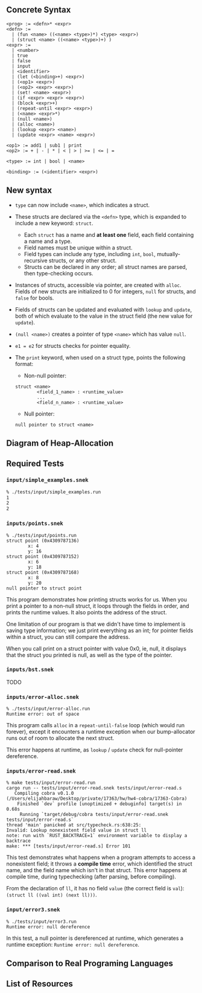 ## Concrete Syntax

```
<prog> := <defn>* <expr>
<defn> := 
  | (fun <name> ((<name> <type>)*) <type> <expr>)
  | (struct <name> ((<name> <type>)+) )
<expr> :=
  | <number>
  | true
  | false
  | input
  | <identifier>
  | (let (<binding>+) <expr>)
  | (<op1> <expr>)
  | (<op2> <expr> <expr>)
  | (set! <name> <expr>)
  | (if <expr> <expr> <expr>)
  | (block <expr>+)
  | (repeat-until <expr> <expr>)
  | (<name> <expr>*)
  | (null <name>)
  | (alloc <name>)
  | (lookup <expr> <name>)
  | (update <expr> <name> <expr>)

<op1> := add1 | sub1 | print
<op2> := + | - | * | < | > | >= | <= | =

<type> := int | bool | <name>

<binding> := (<identifier> <expr>)
```

## New syntax

- `type` can now include `<name>`, which indicates a struct.
- These structs are declared via the `<defn>` type, which is expanded to include a new keyword: `struct`.
    - Each `struct` has a name and **at least one** field, each field containing a name and a type.
    - Field names must be unique within a struct.
    - Field types can include any type, including `int`, `bool`, mutually-recursive structs, or any other struct.
    - Structs can be declared in any order; all struct names are parsed, then type-checking occurs.
- Instances of structs, accessible via pointer, are created with `alloc`. Fields of new structs are initialized to 0 for integers, `null` for structs, and `false` for bools.
- Fields of structs can be updated and evaluated with `lookup` and `update`, both of which evaluate to the value in the struct field (the new value for `update`).
- `(null <name>)` creates a pointer of type `<name>` which has value `null`.
- `e1 = e2` for structs checks for pointer equality.
- The `print` keyword, when used on a struct type, points the following format:
    - Non-null pointer:

    ```
    struct <name>
            <field_1_name> : <runtime_value>
            ...
            <field_n_name> : <runtime_value>
    ```

    - Null pointer:
    ```
    null pointer to struct <name>
    ```

## Diagram of Heap-Allocation

## Required Tests

### `input/simple_examples.snek`

```bash
% ./tests/input/simple_examples.run   
1
2
2
```

### `inputs/points.snek`

```
% ./tests/input/points.run
struct point (0x4309787136)
        x: 4
        y: 16
struct point (0x4309787152)
        x: 6
        y: 18
struct point (0x4309787168)
        x: 8
        y: 20
null pointer to struct point
```

This program demonstrates how printing structs works for us. When you print a pointer to a non-null struct, it loops through the fields in order, and prints the runtime values. It also points the address of the struct.

One limitation of our program is that we didn't have time to implement is saving type information; we just print everything as an int; for pointer fields within a struct, you can still compare the address.

When you call print on a struct pointer with value 0x0, ie, null, it displays that the struct you printed is null, as well as the type of the pointer.

### `inputs/bst.snek`

TODO

### `inputs/error-alloc.snek`

```
% ./tests/input/error-alloc.run
Runtime error: out of space
```

This program calls `alloc` in a `repeat-until-false` loop (which would run forever), except it encounters a runtime exception when our bump-allocator runs out of room to allocate the next struct.

This error happens at runtime, as `lookup` / `update` check for null-pointer dereference.

### `inputs/error-read.snek`

```
% make tests/input/error-read.run
cargo run -- tests/input/error-read.snek tests/input/error-read.s
   Compiling cobra v0.1.0 (/Users/elijahbaraw/Desktop/private/17363/hw/hw4-cobra/17363-Cobra)
    Finished `dev` profile [unoptimized + debuginfo] target(s) in 0.68s
     Running `target/debug/cobra tests/input/error-read.snek tests/input/error-read.s`
thread 'main' panicked at src/typecheck.rs:638:25:
Invalid: Lookup nonexistent field value in struct ll
note: run with `RUST_BACKTRACE=1` environment variable to display a backtrace
make: *** [tests/input/error-read.s] Error 101
```

This test demonstrates what happens when a program attempts to access a nonexistent field; it throws a **compile time** error, which identified the struct name, and the field name which isn't in that struct. This error happens at compile time, during typechecking (after parsing, before compiling).

From the declaration of `ll`, it has no field `value` (the correct field is `val`): `(struct ll ((val int) (next ll)))`.

### `input/error3.snek`

```
% ./tests/input/error3.run
Runtime error: null dereference
```

In this test, a null pointer is dereferenced at runtime, which generates a runtime exception: `Runtime error: null dereference`.

## Comparison to Real Programing Languages

## List of Resources